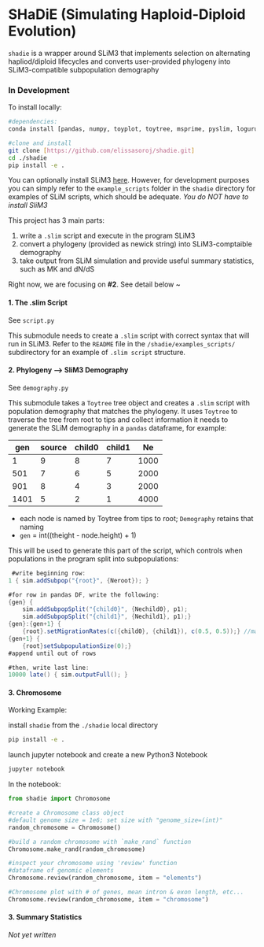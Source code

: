 # SHaDiE (Simulating Haploid-Diploid Evolution)

`shadie` is a wrapper around SLiM3 that implements selection on alternating hapliod/diploid lifecycles
and converts user-provided phylogeny into SLiM3-compatible subpopulation demography

### In Development

To install locally:
```bash
#dependencies:
conda install [pandas, numpy, toyplot, toytree, msprime, pyslim, loguru] -c conda-forge

#clone and install
git clone [https://github.com/elissasoroj/shadie.git]
cd ./shadie
pip install -e .
```

You can optionally install SLiM3 [here](https://messerlab.org/slim/). However, for development purposes you can simply refer to the `example_scripts` folder in the `shadie` directory for examples of SLiM scripts, which should be adequate. *You do NOT have to install SliM3*


This project has 3 main parts:

1. write a `.slim` script and execute in the program SLiM3 
2. convert a phylogeny (provided as newick string) into SLiM3-comptaible demography 
3. take output from SLiM simulation and provide useful summary statistics, such as MK and dN/dS

Right now, we are focusing on **#2**. See detail below ~

#### 1. The .slim Script

See `script.py`

This submodule needs to create a `.slim`  script with correct syntax that will run in SLiM3. Refer to the `README` file in the `/shadie/examples_scripts/` subdirectory for an  example of `.slim script` structure. 


#### 2. Phylogeny --> SliM3 Demography

See `demography.py`

This submodule takes a `Toytree` tree object and creates a `.slim` script with population demography that matches the phylogeny. It uses `Toytree` to traverse the tree from root to tips and collect information it needs to generate the SLiM demography in a `pandas` dataframe, for example:

 |   gen   | source  | child0   | child1   | Ne      |
 |-------- | ------- | -------- | -------- | ------- |
 |1        | 9       | 8        | 7        | 1000    |
 |501      | 7       | 6        | 5        | 2000    |
 |901      | 8       | 4        | 3        | 2000    |
 |1401     | 5       | 2        | 1        | 4000    |
 
- each node is named by Toytree from tips to root; `Demography` retains that naming
- `gen` = int((theight - node.height) + 1)

 This will be used to generate this part of the script, which controls when populations in the program split into subpopulations:

```java
 #write beginning row:
1 { sim.addSubpop("{root}", {Neroot}); }

#for row in pandas DF, write the following:
{gen} { 
	sim.addSubpopSplit("{child0}", {Nechild0}, p1);
    sim.addSubpopSplit("{child1}", {Nechild1}, p1);}
{gen}:{gen+1} {
    {root}.setMigrationRates(c({child0}, {child1}), c(0.5, 0.5));} //may not be necessary
{gen+1} {
    {root}setSubpopulationSize(0);}
#append until out of rows

#then, write last line:
10000 late() { sim.outputFull(); }
```


#### 3. Chromosome

Working Example:

install `shadie` from the `./shadie` local directory
```bash
pip install -e .
```

launch jupyter notebook and create a new Python3 Notebook
```bash
jupyter notebook
```

In the notebook:
```python
from shadie import Chromosome

#create a Chromosome class object
#default genome size = 1e6; set size with "genome_size=(int)"
random_chromosome = Chromosome()

#build a random chromosome with `make_rand` function
Chromosome.make_rand(random_chromosome)

#inspect your chromosome using 'review' function
#dataframe of genomic elements
Chromosome.review(random_chromosome, item = "elements")

#Chromosome plot with # of genes, mean intron & exon length, etc...
Chromosome.review(random_chromosome, item = "chromosome")
```


#### 3. Summary Statistics

*Not yet written*

